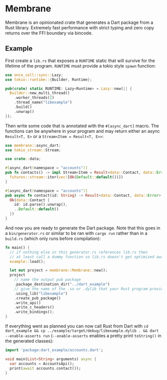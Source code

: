 # Membrane

Membrane is an opinionated crate that generates a Dart package from a Rust library. Extremely fast performance with strict typing and zero copy returns over the FFI boundary via bincode.

## Example

First create a `lib.rs` that exposes a `RUNTIME` static that will survive for the lifetime of the program. `RUNTIME` must provide a tokio style `spawn` function:
``` rust
use once_cell::sync::Lazy;
use tokio::runtime::{Builder, Runtime};

pub(crate) static RUNTIME: Lazy<Runtime> = Lazy::new(|| {
  Builder::new_multi_thread()
    .worker_threads(2)
    .thread_name("libexample")
    .build()
    .unwrap()
});
```

Then write some code that is annotated with the `#[async_dart]` macro. The functions can be anywhere in your program and may return either an async `Result<T, E>` or a `Stream<Item = Result<T, E>>`:

``` rust
use membrane::async_dart;
use tokio_stream::Stream;

use crate::data;

#[async_dart(namespace = "accounts")]
pub fn contacts() -> impl Stream<Item = Result<data::Contact, data::Error>> {
  futures::stream::iter(vec![Ok(Default::default())])
}

#[async_dart(namespace = "accounts")]
pub async fn contact(id: String) -> Result<data::Contact, data::Error> {
  Ok(data::Contact {
    id: id.parse().unwrap(),
    ..Default::default()
  })
}
```

And now you are ready to generate the Dart package. Note that this goes in a `bin/generator.rs` or similar to be ran with `cargo run` rather than in a `build.rs` (which only runs before compilation):

``` rust
fn main() {
  // if nothing else in this generator.rs references lib.rs then
  // at least call a dummy function so lib.rs doesn't get optimized away
  example::load();

  let mut project = membrane::Membrane::new();
  project
    // name the output pub package
    .package_destination_dir("../dart_example")
    // give the name of the .so or .dylib that your Rust program provides
    .using_lib("libexample")
    .create_pub_package()
    .write_api()
    .write_c_headers()
    .write_bindings();
}
```

If everything went as planned you can now call Rust from Dart with `cd dart_example && cp ../example/target/debug/libexample.dylib . && dart --enable-asserts run` (`--enable-asserts` enables a pretty print `toString()` in the generated classes):

``` dart
import 'package:dart_example/accounts.dart';

void main(List<String> arguments) async {
  var accounts = AccountsApi();
  print(await accounts.contact());
}
```
